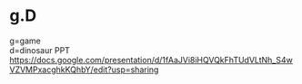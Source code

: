 # g.D
g=game  
d=dinosaur
PPT  
https://docs.google.com/presentation/d/1fAaJVi8iHQVQkFhTUdVLtNh_S4wVZVMPxacghkKQhbY/edit?usp=sharing
